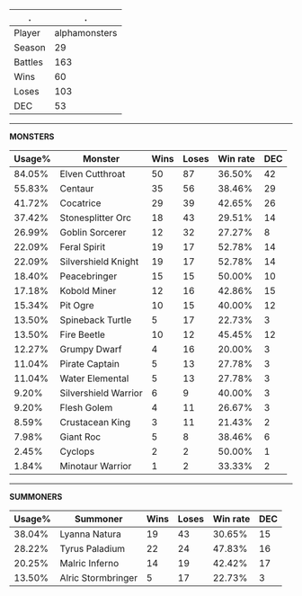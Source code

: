 .|.
|-|-
Player|alphamonsters
Season|29
Battles|163
Wins|60
Loses|103
DEC|53

---
**MONSTERS**

Usage%|Monster|Wins|Loses|Win rate|DEC|
-|-|-|-|-|-|
84.05%|Elven Cutthroat|50|87|36.50%|42|
55.83%|Centaur|35|56|38.46%|29|
41.72%|Cocatrice|29|39|42.65%|26|
37.42%|Stonesplitter Orc|18|43|29.51%|14|
26.99%|Goblin Sorcerer|12|32|27.27%|8|
22.09%|Feral Spirit|19|17|52.78%|14|
22.09%|Silvershield Knight|19|17|52.78%|14|
18.40%|Peacebringer|15|15|50.00%|10|
17.18%|Kobold Miner|12|16|42.86%|15|
15.34%|Pit Ogre|10|15|40.00%|12|
13.50%|Spineback Turtle|5|17|22.73%|3|
13.50%|Fire Beetle|10|12|45.45%|12|
12.27%|Grumpy Dwarf|4|16|20.00%|3|
11.04%|Pirate Captain|5|13|27.78%|3|
11.04%|Water Elemental|5|13|27.78%|3|
9.20%|Silvershield Warrior|6|9|40.00%|3|
9.20%|Flesh Golem|4|11|26.67%|3|
8.59%|Crustacean King|3|11|21.43%|2|
7.98%|Giant Roc|5|8|38.46%|6|
2.45%|Cyclops|2|2|50.00%|1|
1.84%|Minotaur Warrior|1|2|33.33%|2|

---
**SUMMONERS**

Usage%|Summoner|Wins|Loses|Win rate|DEC|
-|-|-|-|-|-|
38.04%|Lyanna Natura|19|43|30.65%|15|
28.22%|Tyrus Paladium|22|24|47.83%|16|
20.25%|Malric Inferno|14|19|42.42%|17|
13.50%|Alric Stormbringer|5|17|22.73%|3|
